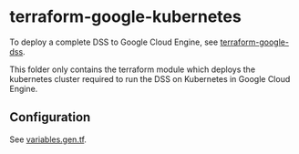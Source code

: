 # terraform-google-kubernetes

To deploy a complete DSS to Google Cloud Engine, see [terraform-google-dss](../../modules/terraform-google-dss).

This folder only contains the terraform module which deploys the kubernetes cluster required to run the DSS on Kubernetes in Google Cloud Engine.

## Configuration

See [variables.gen.tf](variables.gen.tf).
